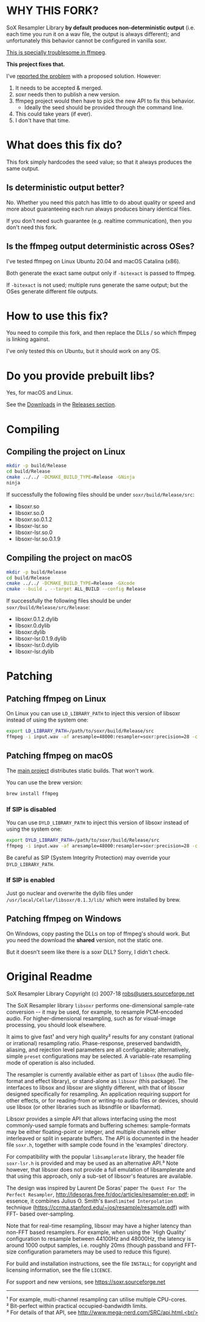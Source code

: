 # WHY THIS FORK?

SoX Resampler Library **by default produces non-deterministic output** (i.e.
each time you run it on a wav file, the output is always different); and
unfortunately this behavior cannot be configured in vanilla soxr.

[This is specially troublesome in ffmpeg](https://ffmpeg-user.ffmpeg.narkive.com/N2TUbPVd/audio-resampler-sox-returns-different-result).

**This project fixes that.**

I've [reported the problem](https://github.com/chirlu/soxr/issues/8) with a
proposed solution. However:

1. It needs to be accepted & merged.
2. soxr needs then to publish a new version.
3. ffmpeg project would then have to pick the new API to fix this behavior.
    - Ideally the seed should be provided through the command line.
4. This could take years (if ever).
5. I don't have that time.

# What does this fix do?

This fork simply hardcodes the seed value; so that it always produces
the same output.

## Is deterministic output better?

No. Whether you need this patch has little to do about quality or speed and
more about guaranteeing each run always produces binary identical files.

If you don't need such guarantee (e.g. realtime communication), then you
don't need this fork.

## Is the ffmpeg output deterministic across OSes?

I've tested ffmpeg on Linux Ubuntu 20.04 and macOS Catalina (x86).

Both generate the exact same output only if `-bitexact` is passed to ffmpeg.

If `-bitexact` is not used; multiple runs generate the same output; but the
OSes generate different file outputs.

# How to use this fix?

You need to compile this fork, and then replace the DLLs / so which ffmpeg
is linking against.

I've only tested this on Ubuntu, but it should work on any OS.

# Do you provide prebuilt libs?

Yes, for macOS and Linux.

See the [Downloads](https://github.com/darksylinc/soxr/releases) in the [Releases section](https://github.com/darksylinc/soxr/releases).

# Compiling

## Compiling the project on Linux

```bash
mkdir -p build/Release
cd build/Release
cmake ../../ -DCMAKE_BUILD_TYPE=Release -GNinja
ninja
```

If successfully the following files should be under `soxr/build/Release/src`:

 - libsoxr.so
 - libsoxr.so.0
 - libsoxr.so.0.1.2
 - libsoxr-lsr.so
 - libsoxr-lsr.so.0
 - libsoxr-lsr.so.0.1.9

## Compiling the project on macOS

```bash
mkdir -p build/Release
cd build/Release
cmake ../../ -DCMAKE_BUILD_TYPE=Release -GXcode
cmake --build . --target ALL_BUILD --config Release
```

If successfully the following files should be under `soxr/build/Release/src/Release`:

 - libsoxr.0.1.2.dylib
 - libsoxr.0.dylib
 - libsoxr.dylib
 - libsoxr-lsr.0.1.9.dylib
 - libsoxr-lsr.0.dylib
 - libsoxr-lsr.dylib

# Patching

## Patching ffmpeg on Linux

On Linux you can use `LD_LIBRARY_PATH` to inject this version of libsoxr
instead of using the system one:

```bash
export LD_LIBRARY_PATH=/path/to/soxr/build/Release/src
ffmpeg -i input.wav -af aresample=48000:resampler=soxr:precision=28 -c:a pcm_s16le output.wav
```

## Patching ffmpeg on macOS

The [main project](https://ffmpeg.org/download.html#build-mac) distributes
static builds. That won't work.

You can use the brew version:

```bash
brew install ffmpeg
```

### If SIP is disabled

You can use `DYLD_LIBRARY_PATH` to inject this version of libsoxr
instead of using the system one:

```bash
export DYLD_LIBRARY_PATH=/path/to/soxr/build/Release/src
ffmpeg -i input.wav -af aresample=48000:resampler=soxr:precision=28 -c:a pcm_s16le output.wav
```

Be careful as SIP (System Integrity Protection) may override your
`DYLD_LIBRARY_PATH`.

### If SIP is enabled

Just go nuclear and overwrite the dylib files under
`/usr/local/Cellar/libsoxr/0.1.3/lib/` which were installed by brew.

## Patching ffmpeg on Windows

On Windows, copy pasting the DLLs on top of ffmpeg's should work.
But you need the download the **shared** version, not the static one.

But it doesn't seem like there is a soxr DLL? Sorry, I didn't check.

# Original Readme

SoX Resampler Library       Copyright (c) 2007-18 robs@users.sourceforge.net

The SoX Resampler library `libsoxr` performs one-dimensional sample-rate
conversion -- it may be used, for example, to resample PCM-encoded audio.
For higher-dimensional resampling, such as for visual-image processing, you
should look elsewhere.

It aims to give fast¹ and very high quality² results for any constant
(rational or irrational) resampling ratio.  Phase-response, preserved
bandwidth, aliasing, and rejection level parameters are all configurable;
alternatively, simple `preset` configurations may be selected.  A
variable-rate resampling mode of operation is also included.

The resampler is currently available either as part of `libsox` (the audio
file-format and effect library), or stand-alone as `libsoxr` (this package).
The interfaces to libsox and libsoxr are slightly different, with that of
libsoxr designed specifically for resampling.  An application requiring
support for other effects, or for reading-from or writing-to audio files or
devices, should use libsox (or other libraries such as libsndfile or
libavformat).

Libsoxr provides a simple API that allows interfacing using the most
commonly-used sample formats and buffering schemes: sample-formats may be
either floating-point or integer, and multiple channels either interleaved
or split in separate buffers.  The API is documented in the header file
`soxr.h`, together with sample code found in the 'examples' directory.

For compatibility with the popular `libsamplerate` library, the header file
`soxr-lsr.h` is provided and may be used as an alternative API.³  Note
however, that libsoxr does not provide a full emulation of libsamplerate
and that using this approach, only a sub-set of libsoxr's features are
available.

The design was inspired by Laurent De Soras' paper `The Quest For The
Perfect Resampler`, http://ldesoras.free.fr/doc/articles/resampler-en.pdf;
in essence, it combines Julius O. Smith's `Bandlimited Interpolation`
technique (https://ccrma.stanford.edu/~jos/resample/resample.pdf) with FFT-
based over-sampling.

Note that for real-time resampling, libsoxr may have a higher latency
than non-FFT based resamplers.  For example, when using the `High Quality'
configuration to resample between 44100Hz and 48000Hz, the latency is
around 1000 output samples, i.e. roughly 20ms (though passband and FFT-
size configuration parameters may be used to reduce this figure).

For build and installation instructions, see the file `INSTALL`; for
copyright and licensing information, see the file `LICENCE`.

For support and new versions, see https://soxr.sourceforge.net
________
¹ For example, multi-channel resampling can utilise multiple CPU-cores.<br/>
² Bit-perfect within practical occupied-bandwidth limits.<br/>
³ For details of that API, see http://www.mega-nerd.com/SRC/api.html.<br/>
